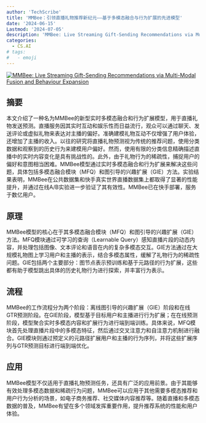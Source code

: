```yaml
---
author: 'TechScribe'
title: 'MMBee：引领直播礼物推荐新纪元——基于多模态融合与行为扩展的先进模型'
date: '2024-06-15'
Lastmod: '2024-07-05'
description: 'MMBee: Live Streaming Gift-Sending Recommendations via Multi-Modal Fusion and Behaviour Expansion'
categories:
  - CS.AI
# tags:
#   - emoji
---
```


[![MMBee: Live Streaming Gift-Sending Recommendations via Multi-Modal Fusion and Behaviour Expansion](https://arxiv-research-1301205113.cos.ap-guangzhou.myqcloud.com/images/2407.00056v1.pdf_0.jpg)](https://arxiv.org/abs/2407.00056v1)

## 摘要

本文介绍了一种名为MMBee的新型实时多模态融合和行为扩展模型，用于直播礼物发送预测。直播服务因其实时互动和娱乐性而日益流行，观众可以通过聊天、发送评论或虚拟礼物来表达对主播的偏好。准确建模礼物互动不仅增强了用户体验，还增加了主播的收入。以往的研究将直播礼物预测视为传统的推荐问题，使用分类数据和观察到的历史行为来建模用户偏好。然而，使用有限的分类信息精确描述直播中的实时内容变化是具有挑战性的。此外，由于礼物行为的稀疏性，捕捉用户的偏好和意图相当困难。MMBee模型通过实时多模态融合和行为扩展来解决这些问题，具体包括多模态融合模块（MFQ）和图引导的兴趣扩展（GIE）方法。实验结果表明，MMBee在公共数据集和快手真实世界直播数据集上都取得了显著的性能提升，并通过在线A/B实验进一步验证了其有效性。MMBee已在快手部署，服务于数亿用户。<!--more-->

## 原理

MMBee模型的核心在于其多模态融合模块（MFQ）和图引导的兴趣扩展（GIE）方法。MFQ模块通过可学习的查询（Learnable Query）感知直播片段的动态内容，并处理包括图像、文本评论和语音在内的复杂多模态交互。GIE方法通过在大规模礼物图上学习用户和主播的表示，结合多模态属性，缓解了礼物行为的稀疏性问题。GIE包括两个主要部分：图节点表示预训练和基于元路径的行为扩展，这些都有助于模型跳出具体的历史礼物行为进行探索，并丰富行为表示。

## 流程

MMBee的工作流程分为两个阶段：离线图引导的兴趣扩展（GIE）阶段和在线GTR预测阶段。在GIE阶段，模型基于目标用户和主播进行行为扩展；在在线预测阶段，模型聚合实时多模态内容和扩展行为进行端到端训练。具体来说，MFQ模块首先处理直播片段中的多模态特征，然后通过交叉注意力和自注意力机制进行融合。GIE模块则通过预定义的元路径扩展用户和主播的行为序列，并将这些扩展序列与GTR预测目标进行端到端优化。

## 应用

MMBee模型不仅适用于直播礼物预测任务，还具有广泛的应用前景。由于其能够有效处理多模态数据和稀疏行为问题，MMBee可以应用于其他需要多模态推荐和用户行为分析的场景，如电子商务推荐、社交媒体内容推荐等。随着直播和多模态数据的普及，MMBee有望在多个领域发挥重要作用，提升推荐系统的性能和用户体验。